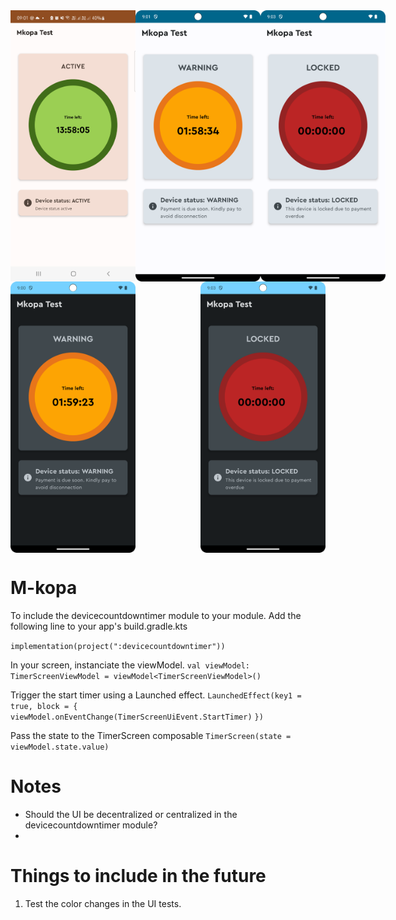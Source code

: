 <div style="display: flex; justify-content: space-between;">
  <img src="/images/active_light.png" alt="Active State - Light" width="200" height="auto">
  <img src="/images/warning_light.png" alt="Warning State - Light" width="200" height="auto">
  
  <img src="/images/locked_light.png" alt="Locked State - Light" width="200" height="auto">
</div>
<div style="display: flex; justify-content: space-between;">
  
  <img src="/images/warning_dark.png" alt="Warning State - Dark" width="200" height="auto">
  <img src="/images/locked_dark.png" alt="Locked State - Dark" width="200" height="auto">
</div>

# M-kopa
To include the devicecountdowntimer module to your module. Add the following line to your app's
build.gradle.kts

` implementation(project(":devicecountdowntimer")) `

In your screen, instanciate the viewModel.
` val viewModel: TimerScreenViewModel = viewModel<TimerScreenViewModel>() `

Trigger the start timer using a Launched effect.
` LaunchedEffect(key1 = true, block = { `
`    viewModel.onEventChange(TimerScreenUiEvent.StartTimer) `
`}) `

Pass the state to the TimerScreen composable
` TimerScreen(state = viewModel.state.value) `

# Notes

- Should the UI be decentralized or centralized in the devicecountdowntimer module?
-

# Things to include in the future

1. Test the color changes in the UI tests.
